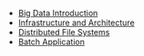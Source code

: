 * [Big Data Introduction](big-data/introduction/)
* [Infrastructure and Architecture](big-data/infrastructures-architectures/)
* [Distributed File Systems](big-data/distributed-file-system/)
* [Batch Application](big-data/batch-application/)